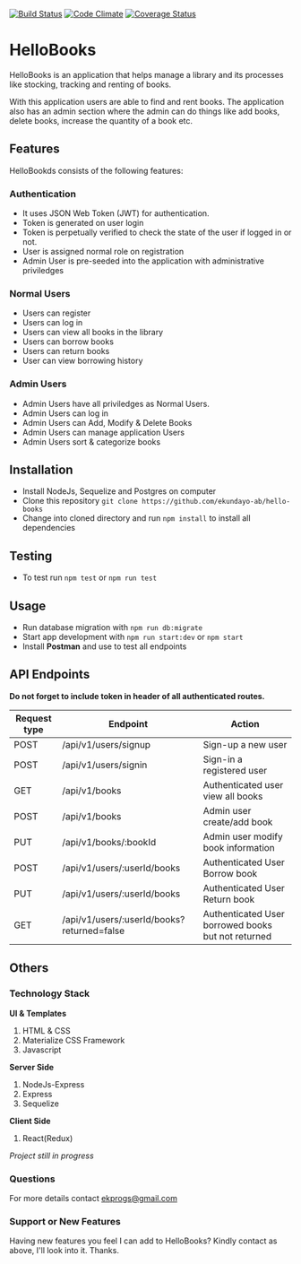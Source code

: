 [![Build Status](https://travis-ci.org/ekundayo-ab/hello-books.svg?branch=develop)](https://travis-ci.org/ekundayo-ab/hello-books)
[![Code Climate](https://codeclimate.com/github/ekundayo-ab/hello-books/badges/gpa.svg)](https://codeclimate.com/github/codeclimate/codeclimate)
[![Coverage Status](https://coveralls.io/repos/github/ekundayo-ab/hello-books/badge.svg?branch=develop)](https://coveralls.io/github/ekundayo-ab/hello-books?branch=develop)
# HelloBooks

HelloBooks is an application that helps manage a library and its processes like stocking, tracking and renting of books.

With this application users are able to find and rent books. The application also has an admin section where the admin can do things like add books, delete books, increase the quantity of a book etc.

## Features
HelloBookds consists of the following features:

### Authentication
- It uses JSON Web Token (JWT) for authentication.
- Token is generated on user login
- Token is perpetually verified to check the state of the user if logged in or not.
- User is assigned normal role on registration
- Admin User is pre-seeded into the application with administrative priviledges

### Normal Users
- Users can register
- Users can log in
- Users can view all books in the library
- Users can borrow books
- Users can return books
- User can view borrowing history

### Admin Users
- Admin Users have all priviledges as Normal Users.
- Admin Users can log in
- Admin Users can Add, Modify & Delete Books
- Admin Users can manage application Users
- Admin Users sort & categorize books

## Installation
- Install NodeJs, Sequelize and Postgres on computer
- Clone this repository `git clone https://github.com/ekundayo-ab/hello-books`
- Change into cloned directory and run `npm install` to install all dependencies

## Testing 
- To test run `npm test` or `npm run test`

## Usage
- Run database migration with `npm run db:migrate`
- Start app development with `npm run start:dev` or `npm start`
- Install **Postman** and use to test all endpoints

## API Endpoints

**Do not forget to include token in header of all authenticated routes.**

Request type | Endpoint                                   | Action
-------------|--------------------------------------------|--------------------------------------------------
POST         | /api/v1/users/signup                       | Sign-up a new user
POST	     | /api/v1/users/signin                       | Sign-in a registered user
GET	         | /api/v1/books	                          | Authenticated user view all books
POST	     | /api/v1/books	                          | Admin user create/add book
PUT	         | /api/v1/books/:bookId	                  | Admin user modify book information
POST         | /api/v1/users/:userId/books                | Authenticated User Borrow book
PUT          | /api/v1/users/:userId/books                | Authenticated User Return book
GET	         | /api/v1/users/:userId/books?returned=false | Authenticated User borrowed books but not returned

## Others

### Technology Stack
**UI & Templates**
1. HTML & CSS
2. Materialize CSS Framework
3. Javascript

**Server Side**
1. NodeJs-Express
2. Express
3. Sequelize

**Client Side**
1. React(Redux)

_Project still in progress_

### Questions
For more details contact ekprogs@gmail.com

### Support or New Features
Having new features you feel I can add to HelloBooks? Kindly contact as above, I'll look into it. Thanks.
